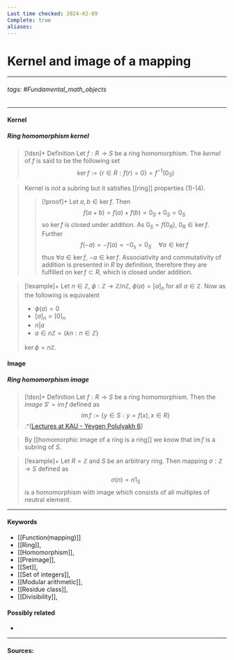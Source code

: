 ```yaml
---
Last time checked: 2024-02-09
Complete: true
aliases:
---
```

# Kernel and image of a mapping
***
###### tags: #Fundamental_math_objects 
***
#### Kernel
##### Ring homomorphism kernel
>[!dsn]+ Definition
>Let $f:R\to S$ be a ring homomorphism. The *kernel* of $f$ is said to be the following set
>$$\ker f:=\{r\in R:f(r)=0\}=f^{-1}(0_{S})$$

>Kernel is *not* a subring but it satisfies [[ring]] properties $(1)$-$(4)$.
>>[!proof]+
>>Let $a,b\in\ker f$. Then 
>>$$f(a+b)=f(a)+f(b)=0_{S}+0_{S}=0_{S}$$
>>so $\ker{f}$ is closed under addition. 
>>As $0_{S}=f(0_{R})$, $0_{R}\in\ker{f}$. Further
>>$$f(-a)=-f(a)=-0_{s}=0_{S}\quad\forall a\in\ker{f}$$
>>thus $\forall a\in\ker{f}$, $-a\in\ker{f}$.
>>Associativity and commutativity of addition is presented in $R$ by definition, therefore they are fulfilled on $\ker{f}\subset R$, which is closed under addition.

>[!example]+ 
>Let $n\in\mathbb{Z}$, $\phi:\mathbb{Z}\to\mathbb{Z}/n\mathbb{Z}$, $\phi(a)=[a]_{n}$ for all $a\in\mathbb{Z}$. Now as the following is equivalent
>- $\phi(a)=0$
>- $[a]_{n}=[0]_{n}$
>- $n|a$
>- $a\in n\mathbb{Z}=\{kn:n\in\mathbb{Z}\}$
>
>$\ker\phi=n\mathbb{Z}$.


#### Image
##### Ring homomorphism image
>[!dsn]+ Definition
>Let $f:R\to S$ be a ring homomorphism. Then the *image* $S'=\operatorname{im}f$ defined as 
>$$\operatorname{im}f:=\{y\in S:y=f(x),x\in R\}$$
>.^[[Lectures at KAU - Yevgen Polulyakh 6](https://drive.google.com/drive/folders/1OBF4iFXhiyJQ2lVaDTRnDEnyDf6hImIg)]

>By [[homomorphic image of a ring is a ring]] we know that $\operatorname{im}f$ is a subring of $S$.

>[!example]+
>Let $R=\mathbb{Z}$ and $S$ be an arbitrary ring. Then mapping $\sigma:\mathbb{Z}\to S$ defined as 
>$$\sigma(n)=n1_{S}$$
>is a homomorphism with image which consists of all multiples of neutral element.  

***
#### Keywords
- [[Function(mapping)]]
- [[Ring]],
- [[Homomorphism]],
- [[Preimage]],
- [[Set]],
- [[Set of integers]],
- [[Modular arithmetic]],
- [[Residue class]],
- [[Divisibility]],
#### Possibly related
- 
***
#### Sources: